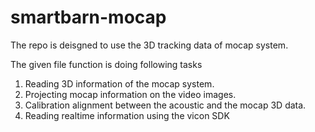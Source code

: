 # smartbarn-mocap
The repo is deisgned to use the 3D tracking data of mocap system. 

The given file function is doing following tasks 

1. Reading 3D information of the mocap system.
2. Projecting mocap information on the video images.
3. Calibration alignment between the acoustic and the mocap 3D data. 
4. Reading realtime information using the vicon SDK
